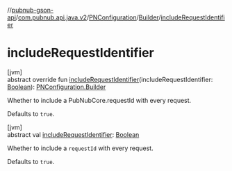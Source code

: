 //[pubnub-gson-api](../../../../index.md)/[com.pubnub.api.java.v2](../../index.md)/[PNConfiguration](../index.md)/[Builder](index.md)/[includeRequestIdentifier](include-request-identifier.md)

# includeRequestIdentifier

[jvm]\
abstract override fun [includeRequestIdentifier](include-request-identifier.md)(includeRequestIdentifier: [Boolean](https://kotlinlang.org/api/latest/jvm/stdlib/kotlin-stdlib/kotlin/-boolean/index.html)): [PNConfiguration.Builder](index.md)

Whether to include a PubNubCore.requestId with every request.

Defaults to `true`.

[jvm]\
abstract val [includeRequestIdentifier](include-request-identifier.md): [Boolean](https://kotlinlang.org/api/latest/jvm/stdlib/kotlin-stdlib/kotlin/-boolean/index.html)

Whether to include a `requestId` with every request.

Defaults to `true`.
